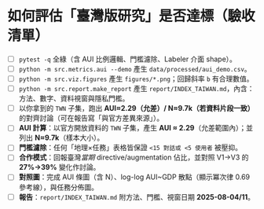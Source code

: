 # 如何評估「臺灣版研究」是否達標（驗收清單）

* [ ] `pytest -q` 全綠（含 AUI 比例邏輯、門檻濾除、Labeler 介面 shape）。
* [ ] `python -m src.metrics.aui --demo` 產生 `data/processed/aui_demo.csv`。
* [ ] `python -m src.viz.figures` 產生 `figures/*.png`；回歸斜率 `b` 有合理數值。
* [ ] `python -m src.report.make_report` 產生 `report/INDEX_TAIWAN.md`，內含：方法、數字、資料視窗與隱私門檻。
* [ ] 以你拿到的 `TWN` 子集，跑出 **AUI≈2.29（允差）/ N≈9.7k（若資料片段一致）** 的對齊討論（可在報告寫「與官方差異來源」）。
* [ ] **AUI 計算**：以官方開放資料的 `TWN` 子集，產生 **AUI ≈ 2.29**（允差範圍內）；並列出 **N≈9.7k**（樣本大小）。
* [ ] **門檻濾除**：任何「地理×任務」表格皆保證 `<15 對話或 <5 使用者` 被壓抑。
* [ ] **合作模式**：回報臺灣*當期* directive/augmentation 佔比，並對照 V1→V3 的 **27%→39%** 變化作討論。
* [ ] **對照圖**：完成 AUI 條圖（含 N）、log-log AUI\~GDP 散點（顯示冪次律 0.69 參考線），與任務分佈圖。
* [ ] **報告**：`report/INDEX_TAIWAN.md` 附方法、門檻、視窗日期 **2025-08-04/11**。
